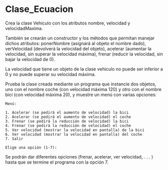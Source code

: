 # Clase_Ecuacion

Crea la clase Vehiculo con los atributos nombre, velocidad y velocidadMaxima.

También se crearán un constructor y los métodos que permitan manejar dichos atributos: ponerNombre (asignará al objeto el nombre dado), verVelocidad (devolverá la velocidad del objeto), acelerar (aumentar la velocidad, sin superar la velocidad máxima), frenar (reducir la velocidad, sin bajar la velocidad de 0).

La velocidad que tiene un objeto de la clase vehiculo no puede ser inferior a 0 y no puede superar su velocidad máxima.

Prueba la clase creada mediante un programa que instancie dos objetos, uno con el nombre coche (con velocidad máxima 120) y otro con el nombre bici (con velocidad máxima 20), y muestre un menú con varias opciones:

    Menú:

    1. Acelerar (se pedirá el aumento de velocidad) la bici
    2. Acelerar (se pedirá el aumento de velocidad) el coche
    3. Frenar (se pedirá la reducción de velocidad) la bici
    4. Frenar (se pedirá la reducción de velocidad) el coche
    5. Ver velocidad (mostrar la velocidad en pantalla) de la bici
    6. Ver velocidad (mostrar la velocidad en pantalla) del coche
    7. Salir

    Elige una opción (1-7):

Se podrán dar diferentes opciones (frenar, acelerar, ver velocidad, . . . ) hasta que se termine el programa con la opción 7.
